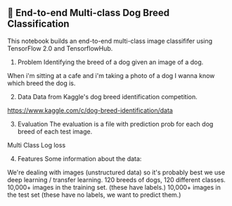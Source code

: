 ## 🐶 End-to-end Multi-class Dog Breed Classification
This notebook builds an end-to-end multi-class image classififer using TensorFlow 2.0 and TensorflowHub.

1. Problem
Identifying the breed of a dog given an image of a dog.

When i'm sitting at a cafe and i'm taking a photo of a dog I wanna know which breed the dog is.

2. Data
Data from Kaggle's dog breed identification competition.

https://www.kaggle.com/c/dog-breed-identification/data

3. Evaluation
The evaluation is a file with prediction prob for each dog breed of each test image.

Multi Class Log loss

4. Features
Some information about the data:

We're dealing with images (unstructured data) so it's probably best we use deep learning / transfer learning.
120 breeds of dogs, 120 different classes.
10,000+ images in the training set. (these have labels.)
10,000+ images in the test set (these have no labels, we want to predict them.)
